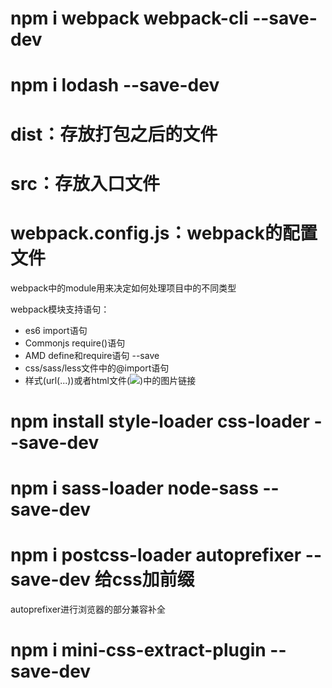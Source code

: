 # npm i webpack webpack-cli --save-dev
# npm i lodash --save-dev

# dist：存放打包之后的文件

# src：存放入口文件

# webpack.config.js：webpack的配置文件

webpack中的module用来决定如何处理项目中的不同类型

webpack模块支持语句：
- es6 import语句
- Commonjs require()语句
- AMD define和require语句 --save
- css/sass/less文件中的@import语句
- 样式(url(...))或者html文件(<img src="...">)中的图片链接


# npm install style-loader css-loader --save-dev
# npm i sass-loader node-sass --save-dev

# npm i postcss-loader autoprefixer --save-dev 给css加前缀
  autoprefixer进行浏览器的部分兼容补全

# npm i mini-css-extract-plugin --save-dev
